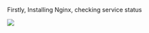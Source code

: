 
Firstly, Installing Nginx, checking service status

<img src="https://github.com/DangSys/Grafana/assets/168504365/575f4fd4-093f-4638-aa2a-2355d0621209"/>

